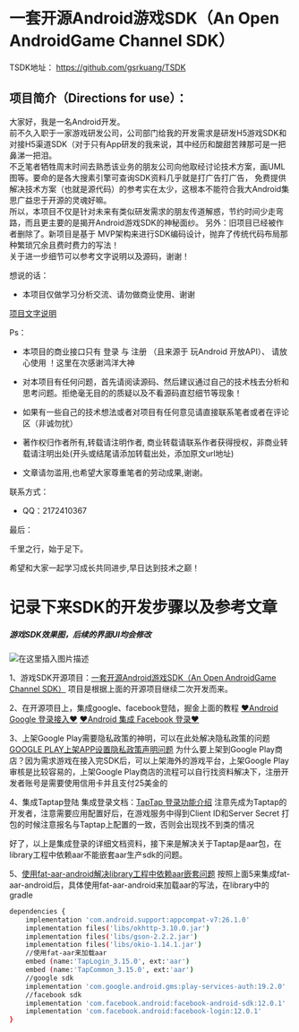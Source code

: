 

# 一套开源Android游戏SDK（An Open AndroidGame Channel SDK）

TSDK地址：
https://github.com/gsrkuang/TSDK

## 项目简介（Directions for use）：

大家好，我是一名Android开发。</br>
前不久入职于一家游戏研发公司，公司部门给我的开发需求是研发H5游戏SDK和对接H5渠道SDK（对于只有App研发的我来说，其中经历和酸甜苦辣那可是一把鼻涕一把泪。</br>
不乏笔者牺牲周末时间去熟悉该业务的朋友公司向他取经讨论技术方案，画UML图等。要命的是各大搜素引擎可查询SDK资料几乎就是打广告打广告，
免费提供解决技术方案（也就是源代码）的参考实在太少，这根本不能符合我大Android集思广益忠于开源的灵魂好嘛。 </br>
所以，本项目不仅是针对未来有类似研发需求的朋友传道解惑，节约时间少走弯路，而且更主要的是揭开Android游戏SDK的神秘面纱。
另外：旧项目已经被作者删除了。新项目是基于 MVP架构来进行SDK编码设计，抛弃了传统代码布局那种繁琐冗余且费时费力的写法！</br>
关于进一步细节可以参考文字说明以及源码，谢谢！</br>
 
想说的话：
 
* 本项目仅做学习分析交流、请勿做商业使用、谢谢
 

[项目文字说明](https://www.jianshu.com/p/8b9d82560a67)

Ps：

* 本项目的商业接口只有 登录 与 注册 （且来源于 玩Android 开放API）、 请放心使用 ！这里在次感谢鸿洋大神

* 对本项目有任何问题，首先请阅读源码、然后建议通过自己的技术栈去分析和思考问题。拒绝毫无目的的质疑以及不看源码直怼细节等现象！
 
* 如果有一些自己的技术想法或者对项目有任何意见请直接联系笔者或者在评论区（非诚勿扰）

* 著作权归作者所有,转载请注明作者, 商业转载请联系作者获得授权，非商业转载请注明出处(开头或结尾请添加转载出处，添加原文url地址)

* 文章请勿滥用,也希望大家尊重笔者的劳动成果,谢谢。
   
联系方式：

* QQ：2172410367


最后：

千里之行，始于足下。

希望和大家一起学习成长共同进步,早日达到技术之巅！








# 记录下来SDK的开发步骤以及参考文章

##### 游戏SDK效果图，后续的界面UI均会修改
![在这里插入图片描述](https://img-blog.csdnimg.cn/92a7b538415b42a69b27c259fa101df8.png)

1、游戏SDK开源项目：[一套开源Android游戏SDK（An Open AndroidGame Channel SDK）](https://github.com/zuowutan/ShareGameSdk)
项目是根据上面的开源项目继续二次开发而来。

2、在开源项目上，集成google、facebook登陆，掘金上面的教程
[❤️Android Google 登录接入❤️](https://juejin.cn/post/7024375507978289166)
[❤️Android 集成 Facebook 登录❤️](https://juejin.cn/post/7024326268409610247)

3、上架Google Play需要隐私政策的神明，可以在此处解决隐私政策的问题[GOOGLE PLAY上架APP设置隐私政策声明问题](https://zhuanlan.zhihu.com/p/372435677)
为什么要上架到Google Play商店？因为需求游戏在接入完SDK后，可以上架海外的游戏平台，上架Google Play审核是比较容易的，上架Google Play商店的流程可以自行找资料解决下，注册开发者账号是需要使用信用卡并且支付25美金的

4、集成Taptap登陆
集成登录文档：[TapTap 登录功能介绍](https://developer.taptap.com/docs/sdk/taptap-login/features/)
注意先成为Taptap的开发者，注意需要应用配置好后，在游戏服务中得到Client ID和Server Secret
打包的时候注意报名与Taptap上配置的一致，否则会出现找不到类的情况

好了，以上是集成登录的详细文档资料，接下来是解决关于Taptap是aar包，在library工程中依赖aar不能嵌套aar生产sdk的问题。

5、[使用fat-aar-android解决library工程中依赖aar嵌套问题](https://github.com/kezong/fat-aar-android)
按照上面5来集成fat-aar-android后，具体使用fat-aar-android来加载aar的写法，在library中的gradle
```bash
dependencies {
    implementation 'com.android.support:appcompat-v7:26.1.0'
    implementation files('libs/okhttp-3.10.0.jar')
    implementation files('libs/gson-2.2.2.jar')
    implementation files('libs/okio-1.14.1.jar')
    //使用fat-aar来加载aar
    embed (name:'TapLogin_3.15.0', ext:'aar')
    embed (name:'TapCommon_3.15.0', ext:'aar')
    //google sdk
    implementation 'com.google.android.gms:play-services-auth:19.2.0'
    //facebook sdk
    implementation 'com.facebook.android:facebook-android-sdk:12.0.1'
    implementation 'com.facebook.android:facebook-login:12.0.1'
}
```


